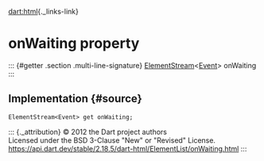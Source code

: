[dart:html](../../dart-html/dart-html-library){._links-link}

onWaiting property
==================

::: {#getter .section .multi-line-signature}
[ElementStream](../elementstream-class)\<[Event](../event-class)\>
onWaiting
:::

Implementation {#source}
--------------

``` {.language-dart data-language="dart"}
ElementStream<Event> get onWaiting;
```

::: {._attribution}
© 2012 the Dart project authors\
Licensed under the BSD 3-Clause \"New\" or \"Revised\" License.\
<https://api.dart.dev/stable/2.18.5/dart-html/ElementList/onWaiting.html>
:::
